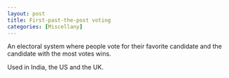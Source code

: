 ```yaml
---
layout: post
title: First-past-the-post voting
categories: [Miscellany]
---
```


An electoral system where people vote for their favorite candidate and the
candidate with the most votes wins.

Used in India, the US and the UK.
